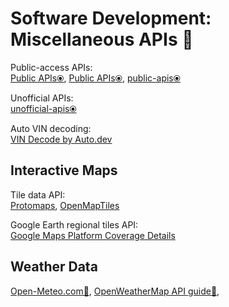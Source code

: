 # Software Development: Miscellaneous APIs 🔌

Public-access APIs:  
[Public APIs⦿](https://public-apis.io/),
[Public APIs⦿](https://public-apis.xyz/),
[public-apis⦿](https://github.com/public-apis/public-apis)

Unofficial APIs:  
[unofficial-apis⦿](https://github.com/Rolstenhouse/unofficial-apis)

Auto VIN decoding:  
[VIN Decode by Auto.dev](https://www.auto.dev/vin)

## Interactive Maps

Tile data API:  
[Protomaps](https://docs.protomaps.com/),
[OpenMapTiles](https://openmaptiles.org/)

Google Earth regional tiles API:  
[Google Maps Platform Coverage Details](https://developers.google.com/maps/coverage)

## Weather Data
  
[Open-Meteo.com🔌](https://open-meteo.com/en),
[OpenWeatherMap API guide🔌](https://openweathermap.org/guide),
